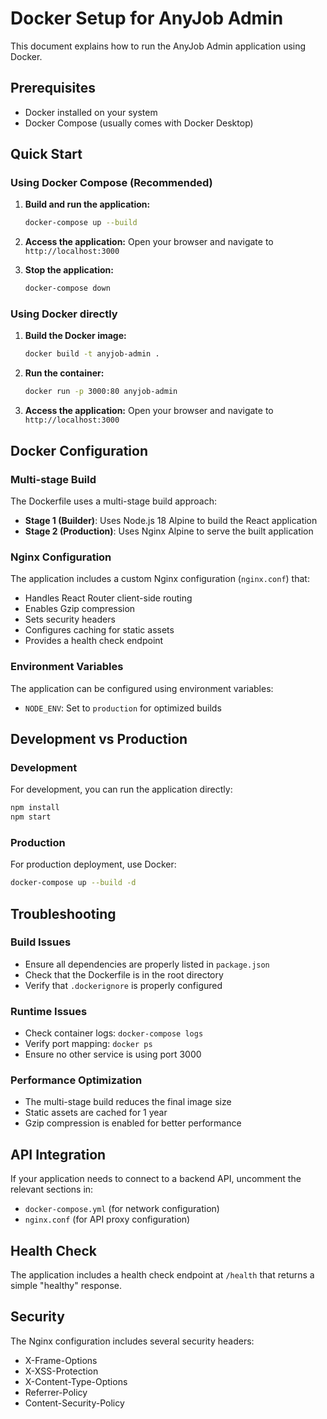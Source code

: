 # Docker Setup for AnyJob Admin

This document explains how to run the AnyJob Admin application using Docker.

## Prerequisites

- Docker installed on your system
- Docker Compose (usually comes with Docker Desktop)

## Quick Start

### Using Docker Compose (Recommended)

1. **Build and run the application:**
   ```bash
   docker-compose up --build
   ```

2. **Access the application:**
   Open your browser and navigate to `http://localhost:3000`

3. **Stop the application:**
   ```bash
   docker-compose down
   ```

### Using Docker directly

1. **Build the Docker image:**
   ```bash
   docker build -t anyjob-admin .
   ```

2. **Run the container:**
   ```bash
   docker run -p 3000:80 anyjob-admin
   ```

3. **Access the application:**
   Open your browser and navigate to `http://localhost:3000`

## Docker Configuration

### Multi-stage Build
The Dockerfile uses a multi-stage build approach:
- **Stage 1 (Builder)**: Uses Node.js 18 Alpine to build the React application
- **Stage 2 (Production)**: Uses Nginx Alpine to serve the built application

### Nginx Configuration
The application includes a custom Nginx configuration (`nginx.conf`) that:
- Handles React Router client-side routing
- Enables Gzip compression
- Sets security headers
- Configures caching for static assets
- Provides a health check endpoint

### Environment Variables
The application can be configured using environment variables:
- `NODE_ENV`: Set to `production` for optimized builds

## Development vs Production

### Development
For development, you can run the application directly:
```bash
npm install
npm start
```

### Production
For production deployment, use Docker:
```bash
docker-compose up --build -d
```

## Troubleshooting

### Build Issues
- Ensure all dependencies are properly listed in `package.json`
- Check that the Dockerfile is in the root directory
- Verify that `.dockerignore` is properly configured

### Runtime Issues
- Check container logs: `docker-compose logs`
- Verify port mapping: `docker ps`
- Ensure no other service is using port 3000

### Performance Optimization
- The multi-stage build reduces the final image size
- Static assets are cached for 1 year
- Gzip compression is enabled for better performance

## API Integration

If your application needs to connect to a backend API, uncomment the relevant sections in:
- `docker-compose.yml` (for network configuration)
- `nginx.conf` (for API proxy configuration)

## Health Check

The application includes a health check endpoint at `/health` that returns a simple "healthy" response.

## Security

The Nginx configuration includes several security headers:
- X-Frame-Options
- X-XSS-Protection
- X-Content-Type-Options
- Referrer-Policy
- Content-Security-Policy 